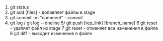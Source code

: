 1. git status
2. git add [files] - добавляет файлы в stage
3. git commit -m "comment" - commit
4. git log / git log --oneline
5/ git push [rep_link] [branch_name]
6  git reset  - удаляет файл из stage
7   git reset - отменяет все изменения в файле
8   git diff  - выводит изменения в файле